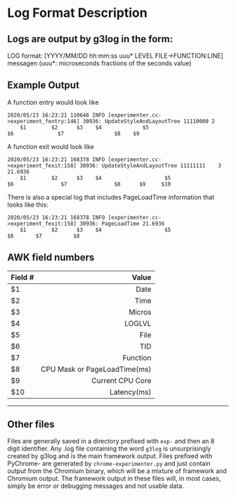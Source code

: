 # Log Format Description

## Logs are output by g3log in the form:
LOG format: [YYYY/MM/DD hh:mm:ss uuu* LEVEL FILE->FUNCTION:LINE] messagen
(uuu*: microseconds fractions of the seconds value)

## Example Output
A function entry would look like
```
2020/05/23 16:23:21 110646 INFO [experimenter.cc->experiment_fentry:146] 30936: UpdateStyleAndLayoutTree 11110000 2
    $1        $2      $3    $4             $5                             $6              $7                $8    $9
```
A function exit would look like

```
2020/05/23 16:23:21 168378 INFO [experimenter.cc->experiment_fexit:158] 30936: UpdateStyleAndLayoutTree 11111111    3   21.6936
    $1        $2      $3    $4                    $5                      $6               $7               $8      $9     $10
```

There is also a special log that includes PageLoadTime information that looks like this:

```
2020/05/23 16:23:21 168378 INFO [experimenter.cc->experiment_fexit:158] 30936: PageLoadTime 21.6936
    $1        $2      $3    $4                    $5                      $6       $7          $8
```

## AWK field numbers
|Field # |            Value           |
|:-------|---------------------------:|
|   $1   | Date                       |
|   $2   | Time                       |
|   $3   | Micros                     |
|   $4   | LOGLVL                     |
|   $5   | File                       |
|   $6   | TID                        |
|   $7   | Function                   |
|   $8   | CPU Mask or PageLoadTime(ms) |
|   $9   | Current CPU Core           |
|   $10   | Latency(ms)                |

---
## Other files
Files are generally saved in a directory prefixed with `exp-` and then an 8 digit identifier. Any .log file containing the word `g3log` is unsurprisingly created by g3log and is the main framework output. Files prefixed with PyChrome- are generated by `chrome-experimenter.py` and just contain output from the Chromium binary, which will be a mixture of framework and Chromium output. The framework output in these files will, in most cases, simply be error or debugging messages and not usable data.
